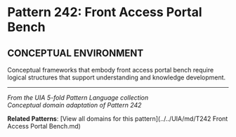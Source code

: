 # Pattern 242: Front Access Portal Bench

## CONCEPTUAL ENVIRONMENT

Conceptual frameworks that embody front access portal bench require logical structures that support understanding and knowledge development.

---

*From the UIA 5-fold Pattern Language collection*  
*Conceptual domain adaptation of Pattern 242*

**Related Patterns**: [View all domains for this pattern](../../UIA/md/T242 Front Access Portal Bench.md)